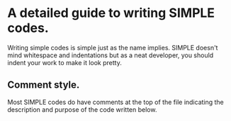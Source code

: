 # A detailed guide to writing SIMPLE codes.
Writing simple codes is simple just as the name implies. SIMPLE doesn't mind whitespace and indentations but as a neat developer, you should indent your work to make it look pretty.
## Comment style.
Most SIMPLE codes do have comments at the top of the file indicating the description and purpose of the code written below.
